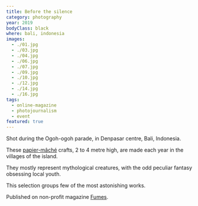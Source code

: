 ```yaml
---
title: Before the silence
category: photography
year: 2019
bodyClass: black
where: bali, indonesia
images:
  - ./01.jpg
  - ./03.jpg
  - ./04.jpg
  - ./06.jpg
  - ./07.jpg
  - ./09.jpg
  - ./10.jpg
  - ./12.jpg
  - ./14.jpg
  - ./16.jpg
tags:
  - online-magazine
  - photojournalism
  - event
featured: true
---
```


Shot during the Ogoh-ogoh parade, in Denpasar centre, Bali, Indonesia.

These [papier-mâché](https://en.wikipedia.org/wiki/Papier-m%C3%A2ch%C3%A9) crafts, 2 to 4 metre high,
are made each year in the villages of the island.

They mostly represent mythological creatures,
with the odd peculiar fantasy obsessing local youth.

This selection groups few of the most astonishing works.

Published on non-profit magazine [Fumes](https://fumes.junglestar.org/photo-journalism/before-the-silence/).
